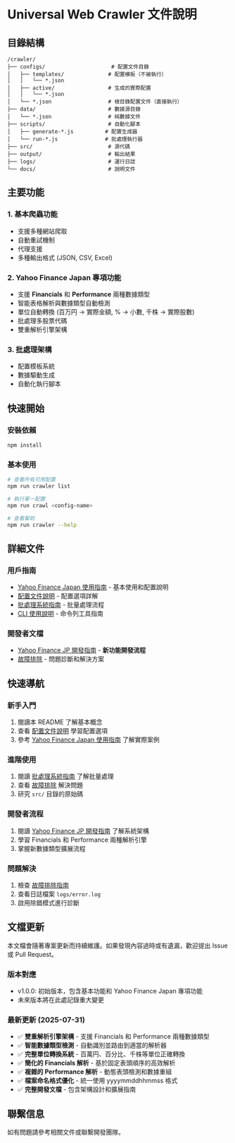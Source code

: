 # Universal Web Crawler 文件說明

## 目錄結構

```
/crawler/
├── configs/                     # 配置文件目錄
│   ├── templates/              # 配置模板（不被執行）
│   │   └── *.json
│   ├── active/                 # 生成的實際配置
│   │   └── *.json
│   └── *.json                  # 根目錄配置文件（直接執行）
├── data/                       # 數據源目錄
│   └── *.json                  # 純數據文件
├── scripts/                    # 自動化腳本
│   ├── generate-*.js          # 配置生成器
│   └── run-*.js               # 批處理執行器
├── src/                        # 源代碼
├── output/                     # 輸出結果
├── logs/                       # 運行日誌
└── docs/                       # 說明文件
```

## 主要功能

### 1. 基本爬蟲功能
- 支援多種網站爬取
- 自動重試機制
- 代理支援
- 多種輸出格式 (JSON, CSV, Excel)

### 2. Yahoo Finance Japan 專項功能
- 支援 **Financials** 和 **Performance** 兩種數據類型
- 智能表格解析與數據類型自動檢測
- 單位自動轉換 (百万円 → 實際金額, % → 小數, 千株 → 實際股數)
- 批處理多股票代碼
- 雙重解析引擎架構

### 3. 批處理架構
- 配置模板系統
- 數據驅動生成
- 自動化執行腳本

## 快速開始

### 安裝依賴
```bash
npm install
```

### 基本使用
```bash
# 查看所有可用配置
npm run crawler list

# 執行單一配置
npm run crawl <config-name>

# 查看幫助
npm run crawler --help
```

## 詳細文件

### 用戶指南
- [Yahoo Finance Japan 使用指南](./yahoo-finance-japan.md) - 基本使用和配置說明
- [配置文件說明](./configuration.md) - 配置選項詳解
- [批處理系統指南](./batch-processing.md) - 批量處理流程
- [CLI 使用說明](./cli-usage.md) - 命令列工具指南

### 開發者文檔
- [Yahoo Finance JP 開發指南](./yahoo-finance-jp-development.md) - **新功能開發流程**
- [故障排除](./troubleshooting.md) - 問題診斷和解決方案

## 快速導航

### 新手入門
1. 閱讀本 README 了解基本概念
2. 查看 [配置文件說明](./configuration.md) 學習配置選項
3. 參考 [Yahoo Finance Japan 使用指南](./yahoo-finance-japan.md) 了解實際案例

### 進階使用
1. 閱讀 [批處理系統指南](./batch-processing.md) 了解批量處理
2. 查看 [故障排除](./troubleshooting.md) 解決問題
3. 研究 `src/` 目錄的原始碼

### 開發者流程
1. 閱讀 [Yahoo Finance JP 開發指南](./yahoo-finance-jp-development.md) 了解系統架構
2. 學習 Financials 和 Performance 兩種解析引擎
3. 掌握新數據類型擴展流程

### 問題解決
1. 檢查 [故障排除指南](./troubleshooting.md)
2. 查看日誌檔案 `logs/error.log`
3. 啟用除錯模式進行診斷

## 文檔更新

本文檔會隨著專案更新而持續維護。如果發現內容過時或有遺漏，歡迎提出 Issue 或 Pull Request。

### 版本對應
- v1.0.0: 初始版本，包含基本功能和 Yahoo Finance Japan 專項功能
- 未來版本將在此處記錄重大變更

### 最新更新 (2025-07-31)
- ✅ **雙重解析引擎架構** - 支援 Financials 和 Performance 兩種數據類型
- ✅ **智能數據類型檢測** - 自動識別並路由到適當的解析器  
- ✅ **完整單位轉換系統** - 百萬円、百分比、千株等單位正確轉換
- ✅ **簡化的 Financials 解析** - 基於固定表頭順序的高效解析
- ✅ **複雜的 Performance 解析** - 動態表頭檢測和數據重組
- ✅ **檔案命名格式優化** - 統一使用 yyyymmddhhmmss 格式
- ✅ **完整開發文檔** - 包含架構設計和擴展指南

## 聯繫信息

如有問題請參考相關文件或聯繫開發團隊。